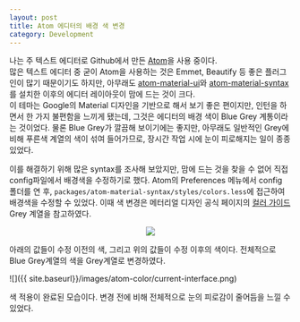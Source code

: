 ```yaml
---
layout: post
title: Atom 에디터의 배경 색 변경
category: Development
---
```


나는 주 텍스트 에디터로 Github에서 만든 [Atom](https://atom.io)을 사용 중이다.<br>
많은 텍스트 에디터 중 굳이 Atom을 사용하는 것은 Emmet, Beautify 등 좋은 플러그인이 많기 때문이기도 하지만, 아무래도 [atom-material-ui](https://atom.io/themes/atom-material-ui)와 [atom-material-syntax](https://atom.io/themes/atom-material-syntax)를 설치한 이후의 에디터 레이아웃이 맘에 드는 것이 크다.<br>
이 테마는 Google의 Material 디자인을 기반으로 해서 보기 좋은 편이지만, 인턴을 하면서 한 가지 불편함을 느끼게 됐는데, 그것은 에디터의 배경 색이 Blue Grey 계통이라는 것이었다. 물론 Blue Grey가 깔끔해 보이기에는 좋지만, 아무래도 일반적인 Grey에 비해 푸른색 계열의 색이 섞여 들어가므로, 장시간 작업 시에 눈이 피로해지는 일이 종종 있었다.

이를 해결하기 위해 많은 syntax를 조사해 보았지만, 맘에 드는 것을 찾을 수 없어 직접 config파일에서 배경색을 수정하기로 했다. Atom의 Preferences 메뉴에서 config 폴더를 연 후, `packages/atom-material-syntax/styles/colors.less`에 접근하여 배경색을 수정할 수 있었다. 이때 색 변경은 메터리얼 디자인 공식 페이지의 [컬러 가이드](https://material.io/guidelines/style/color.html) Grey 계열을 참고하였다.

<div style="text-align: center;">
  <img src="{{ site.baseurl }}/images/atom-color/compare-colors.png" style="display: inline-block;">
</div>

아래의 값들이 수정 이전의 색, 그리고 위의 값들이 수정 이후의 색이다. 전체적으로 Blue Grey계열의 색을 Grey계열로 변경하였다.

![]({{ site.baseurl}}/images/atom-color/current-interface.png)

색 적용이 완료된 모습이다. 변경 전에 비해 전체적으로 눈의 피로감이 줄어듬을 느낄 수 있었다.
